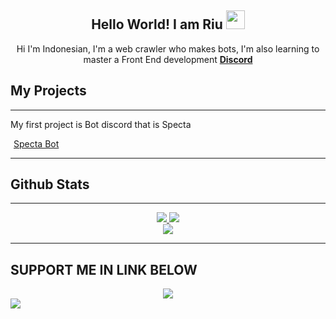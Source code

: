 <h2 align="center">
  Hello World! I am <strong>Riu</strong> <img src="https://raw.githubusercontent.com/MartinHeinz/MartinHeinz/master/wave.gif" width="30px">
</h2>
<p align="center">
 Hi I'm Indonesian, I'm a web crawler who makes bots, I'm also learning to master a Front End development <strong> <a href="https://discord.gg/kQujhRTdu6">Discord</a></strong>
</br>

## My Projects

<hr/>
<p align="center">
<p style="color: var(--secondary-text-color);">My first project is Bot discord that is Specta</p>
        <div class="tada animated"><div role="group" class="btn-group">    <a href="https://github.com/Riudev/SpectaV2" class="btn btn-primary shadow-none" type="button" style="margin: 5px;background-color: var(--main-color);border-color: var(--main-color);border-radius: 10px;">Specta Bot</a>
<hr/>

## Github Stats  

<hr/>
<p align="center">
    <a href="https://github.com/Riudev/">
        <img src="https://github-readme-streak-stats.herokuapp.com?user=Riudev&hide_border=true&background=0D1117&currStreakLabel=FFFFFF&sideLabels=FFFFFF&currStreakNum=FFFFFF&dates=FFFFFF&sideNums=FFFFFF&fire=f04848&ring=f04848&stroke=FFFFFFFF)](https://git.io/streak-stats" />
  </a> 
  <a href="https://github.com/Riudev/">
        <img src="https://github-readme-stats.vercel.app/api?username=Riudev&show_icons=true&theme=gruvbox" />
  </a> 
<br>
<a href="https://github.com/Riudev">
        <img src="https://github-readme-stats.vercel.app/api/top-langs/?username=Riudev&theme=gruvbox&langs_count=8&layout=compact" />
  </a>
</p>

 <hr/>
  
## SUPPORT ME IN LINK BELOW

<div align="center">
            <a href="https://www.buymeacoffee.com/spectachill" target="_blank" style="display: inline-block;">
                <img src="https://img.shields.io/badge/Donate-Buy%20Me%20A%20Coffee-orange.svg?style=flat-square" align="center"/></a></div><img src="https://komarev.com/ghpvc/?username=Riudev&&style=flat-square" align="center" />
</div> 
